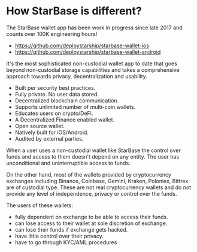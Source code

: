 # How StarBase is different?

The StarBase wallet app has been work in progress since late 2017 and counts over 100K engineering hours!

- https://github.com/deploystarship/starbase-wallet-ios
- https://github.com/deploystarship/starbase-wallet-android

It's the most sophisticated non-custodial wallet app to date that goes beyond non-custodial storage capabilities and takes a comprehensive approach towards privacy, decentralization and usability.

- Built per security best practices.
- Fully private. No user data stored.
- Decentralized blockchain communication.
- Supports unlimited number of multi-coin wallets.
- Educates users on crypto/DeFi.
- A Decentralized Finance enabled wallet.
- Open source wallet.
- Natively built for iOS/Android.
- Audited by external parties.

When a user uses a non-custodial wallet like StarBase the control over funds and access to them doesn't depend on any entity. The user has unconditional and uninterruptible access to funds.

On the other hand, most of the wallets provided by cryptocurrency exchanges including Binance, Coinbase, Gemini, Kraken, Poloniex, Bittrex are of custodial type. These are not real cryptocurrency wallets and do not provide any level of independence, privacy or control over the funds.

The users of these wallets:

- fully dependent on exchange to be able to access their funds.
- can lose access to their wallet at sole discretion of exchange.
- can lose their funds if exchange gets hacked.
- have little control over their privacy.
- have to go through KYC/AML procedures
